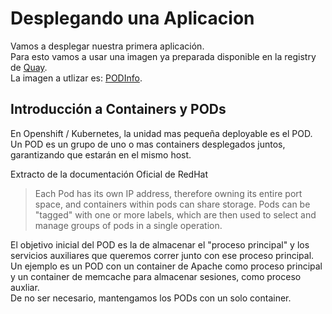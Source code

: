 # Desplegando una Aplicacion 

<p1> Vamos a desplegar nuestra primera aplicación.  
Para esto vamos a usar una imagen ya preparada disponible en la registry de [Quay](quay.io).  
La imagen a utlizar es: [PODInfo](quay.io/maurio/podinfo:latest).  
</p1>

<h2>Introducción a Containers y PODs</h2>

<p1>
En Openshift / Kubernetes, la unidad mas pequeña deployable es el POD. Un POD es un grupo de uno o mas containers desplegados juntos, garantizando que estarán en el mismo host.  

Extracto de la documentación Oficial de RedHat

> Each Pod has its own IP address, therefore owning its entire port space, and containers within pods can share storage. Pods can be "tagged" with one or more labels, which are then used to select and manage groups of pods in a single operation.

El objetivo inicial del POD es la de almacenar el "proceso principal" y los servicios auxiliares que queremos correr junto con ese proceso principal. Un ejemplo es un POD con un container de Apache como proceso principal y un container de memcache para almacenar sesiones, como proceso auxliar.  
De no ser necesario, mantengamos los PODs con un solo container.    
</p1>
